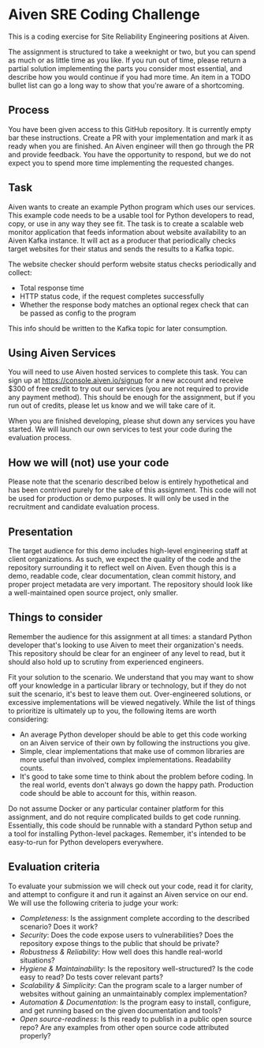 Aiven SRE Coding Challenge
==========================

This is a coding exercise for Site Reliability Engineering positions at Aiven.

The assignment is structured to take a weeknight or two, but you can spend as much or as little time as you like. If you run out of time, please return a partial solution implementing the parts you consider most essential, and describe how you would continue if you had more time. An item in a TODO bullet list can go a long way to show that you're aware of a shortcoming.

Process
-------

You have been given access to this GitHub repository. It is currently empty bar these instructions. Create a PR with your implementation and mark it as ready when you are finished. An Aiven engineer will then go through the PR and provide feedback. You have the opportunity to respond, but we do not expect you to spend more time implementing the requested changes.

Task
----

Aiven wants to create an example Python program which uses our services. This example code needs to be a usable tool for Python developers to read, copy, or use in any way they see fit. The task is to create a scalable web monitor application that feeds information about website availability to an Aiven Kafka instance. It will act as a producer that periodically checks target websites for their status and sends the results to a Kafka topic.

The website checker should perform website status checks periodically and collect:

- Total response time
- HTTP status code, if the request completes successfully
- Whether the response body matches an optional regex check that can be passed as config to the program

This info should be written to the Kafka topic for later consumption.

Using Aiven Services
--------------------

You will need to use Aiven hosted services to complete this task. You can sign up at https://console.aiven.io/signup for a new account and receive $300 of free credit to try out our services (you are not required to provide any payment method). This should be enough for the assignment, but if you run out of credits, please let us know and we will take care of it.

When you are finished developing, please shut down any services you have started. We will launch our own services to test your code during the evaluation process.

How we will (not) use your code
-------------------------------

Please note that the scenario described below is entirely hypothetical and has been contrived purely for the sake of this assignment. This code will not be used for production or demo purposes. It will only be used in the recruitment and candidate evaluation process.

Presentation
------------

The target audience for this demo includes high-level engineering staff at client organizations. As such, we expect the quality of the code and the repository surrounding it to reflect well on Aiven. Even though this is a demo, readable code, clear documentation, clean commit history, and proper project metadata are very important. The repository should look like a well-maintained open source project, only smaller.

Things to consider
------------------

Remember the audience for this assignment at all times: a standard Python developer that's looking to use Aiven to meet their organization's needs. This repository should be clear for an engineer of any level to read, but it should also hold up to scrutiny from experienced engineers.

Fit your solution to the scenario. We understand that you may want to show off your knowledge in a particular library or technology, but if they do not suit the scenario, it's best to leave them out. Over-engineered solutions, or excessive implementations will be viewed negatively. While the list of things to prioritize is ultimately up to you, the following items are worth considering:

- An average Python developer should be able to get this code working on an Aiven service of their own by following the instructions you give.
- Simple, clear implementations that make use of common libraries are more useful than involved, complex implementations. Readability counts.
- It's good to take some time to think about the problem before coding. In the real world, events don't always go down the happy path. Production code should be able to account for this, within reason.

Do not assume Docker or any particular container platform for this assignment, and do not require complicated builds to get code running. Essentially, this code should be runnable with a standard Python setup and a tool for installing Python-level packages. Remember, it's intended to be easy-to-run for Python developers everywhere.

Evaluation criteria
-------------------

To evaluate your submission we will check out your code, read it for clarity, and attempt to configure it and run it against an Aiven service on our end. We will use the following criteria to judge your work:

- *Completeness*: Is the assignment complete according to the described scenario? Does it work?
- *Security*: Does the code expose users to vulnerabilities? Does the repository expose things to the public that should be private?
- *Robustness & Reliability*: How well does this handle real-world situations?
- *Hygiene & Maintainability*: Is the repository well-structured? Is the code easy to read? Do tests cover relevant parts?
- *Scalability & Simplicity*: Can the program scale to a larger number of websites without gaining an unmaintainably complex implementation?
- *Automation & Documentation*: Is the program easy to install, configure, and get running based on the given documentation and tools?
- *Open source-readiness*: Is this ready to publish in a public open source repo? Are any examples from other open source code attributed properly?

